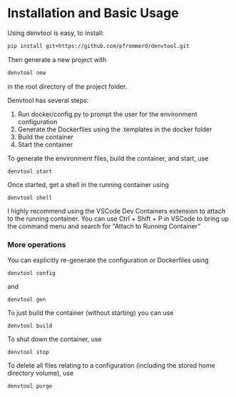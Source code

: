# Installation and Basic Usage

Using denvtool is easy, to install:
```bash
pip install git+https://github.com/pfrommerd/denvtool.git
```
Then generate a new project with
```bash
denvtool new
```
in the root directory of the project folder.

Denvtool has several steps:
 1. Run docker/config.py to prompt the user for the environment configuration
 2. Generate the Dockerfiles using the .templates in the docker folder
 3. Build the container
 4. Start the container


To generate the environment files, build the container, and start, use
```
denvtool start
```
Once started, get a shell in the running container using
```
denvtool shell
```
I highly recommend using the VSCode Dev Containers extension to attach to the running container.
You can use Ctrl + Shift + P in VSCode to bring up the command menu and search for "Attach to Running Container"

### More operations

You can explicitly re-generate the configuration or Dockerfiles using
```
denvtool config
```
and
```
denvtool gen
```
To just build the container (without starting) you can use
```
denvtool build
```
To shut down the container, use
```
denvtool stop
```
To delete all files relating to a configuration (including the stored home directory volume), use
```
denvtool purge
```
